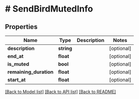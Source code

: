 # # SendBirdMutedInfo

## Properties

Name | Type | Description | Notes
------------ | ------------- | ------------- | -------------
**description** | **string** |  | [optional]
**end_at** | **float** |  | [optional]
**is_muted** | **bool** |  | [optional]
**remaining_duration** | **float** |  | [optional]
**start_at** | **float** |  | [optional]

[[Back to Model list]](../../README.md#models) [[Back to API list]](../../README.md#endpoints) [[Back to README]](../../README.md)
